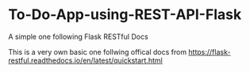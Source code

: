 # To-Do-App-using-REST-API-Flask
A simple one following Flask RESTful Docs


This is a very own basic one follwing offical docs from https://flask-restful.readthedocs.io/en/latest/quickstart.html
